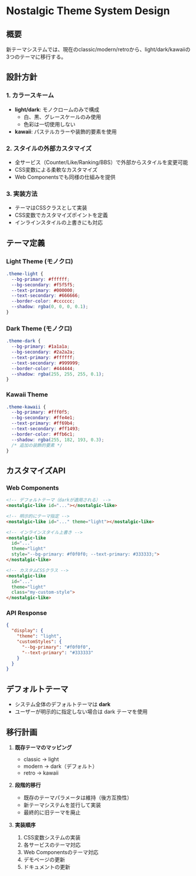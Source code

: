 # Nostalgic Theme System Design

## 概要
新テーマシステムでは、現在のclassic/modern/retroから、light/dark/kawaiiの3つのテーマに移行する。

## 設計方針

### 1. カラースキーム
- **light/dark**: モノクロームのみで構成
  - 白、黒、グレースケールのみ使用
  - 色彩は一切使用しない
- **kawaii**: パステルカラーや装飾的要素を使用

### 2. スタイルの外部カスタマイズ
- 全サービス（Counter/Like/Ranking/BBS）で外部からスタイルを変更可能
- CSS変数による柔軟なカスタマイズ
- Web Componentsでも同様の仕組みを提供

### 3. 実装方法
- テーマはCSSクラスとして実装
- CSS変数でカスタマイズポイントを定義
- インラインスタイルの上書きにも対応

## テーマ定義

### Light Theme (モノクロ)
```css
.theme-light {
  --bg-primary: #ffffff;
  --bg-secondary: #f5f5f5;
  --text-primary: #000000;
  --text-secondary: #666666;
  --border-color: #cccccc;
  --shadow: rgba(0, 0, 0, 0.1);
}
```

### Dark Theme (モノクロ)
```css
.theme-dark {
  --bg-primary: #1a1a1a;
  --bg-secondary: #2a2a2a;
  --text-primary: #ffffff;
  --text-secondary: #999999;
  --border-color: #444444;
  --shadow: rgba(255, 255, 255, 0.1);
}
```

### Kawaii Theme
```css
.theme-kawaii {
  --bg-primary: #fff0f5;
  --bg-secondary: #ffe4e1;
  --text-primary: #ff69b4;
  --text-secondary: #ff1493;
  --border-color: #ffb6c1;
  --shadow: rgba(255, 182, 193, 0.3);
  /* 追加の装飾的要素 */
}
```

## カスタマイズAPI

### Web Components
```html
<!-- デフォルトテーマ（darkが適用される） -->
<nostalgic-like id="..."></nostalgic-like>

<!-- 明示的にテーマ指定 -->
<nostalgic-like id="..." theme="light"></nostalgic-like>

<!-- インラインスタイル上書き -->
<nostalgic-like 
  id="..." 
  theme="light"
  style="--bg-primary: #f0f0f0; --text-primary: #333333;">
</nostalgic-like>

<!-- カスタムCSSクラス -->
<nostalgic-like 
  id="..." 
  theme="light"
  class="my-custom-style">
</nostalgic-like>
```

### API Response
```json
{
  "display": {
    "theme": "light",
    "customStyles": {
      "--bg-primary": "#f0f0f0",
      "--text-primary": "#333333"
    }
  }
}
```

## デフォルトテーマ
- システム全体のデフォルトテーマは **dark**
- ユーザーが明示的に指定しない場合は dark テーマを使用

## 移行計画

1. **既存テーマのマッピング**
   - classic → light
   - modern → dark（デフォルト）
   - retro → kawaii

2. **段階的移行**
   - 既存のテーマパラメータは維持（後方互換性）
   - 新テーマシステムを並行して実装
   - 最終的に旧テーマを廃止

3. **実装順序**
   1. CSS変数システムの実装
   2. 各サービスのテーマ対応
   3. Web Componentsのテーマ対応
   4. デモページの更新
   5. ドキュメントの更新